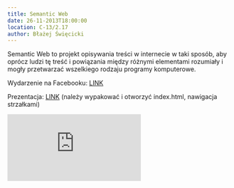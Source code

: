 ```yaml
---
title: Semantic Web
date: 26-11-2013T18:00:00
location: C-13/2.17
author: Błażej Święcicki
---
```

Semantic Web to projekt opisywania treści w internecie w taki sposób, aby oprócz ludzi tę treść i powiązania między różnymi elementami rozumiały i mogły przetwarzać wszelkiego rodzaju programy komputerowe. 

Wydarzenie na Facebooku: <a href="https://www.facebook.com/events/247884582034174/">LINK</a>

Prezentacja: <a href="http://linuxacademy.pl/wyklady/semantic-web/semantic.zip">LINK</a> (należy wypakować i otworzyć index.html, nawigacja strzałkami)

<div class="embed-container"><iframe src="https://www.youtube.com/embed/FRAK6zgs3j0" frameborder="0" allowfullscreen></iframe></div>
